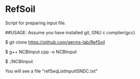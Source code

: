 # RefSoil
Script for preparing input file.

##USAGE:
Assume you have installed git, GNU c complier(gcc)

$ git clone https://github.com/germs-lab/RefSoil

$ g++ NCBIinput.cpp -o NCBIinput

$ ./NCBIinput

You will see a file "refSeqListInputISNDC.txt" 
